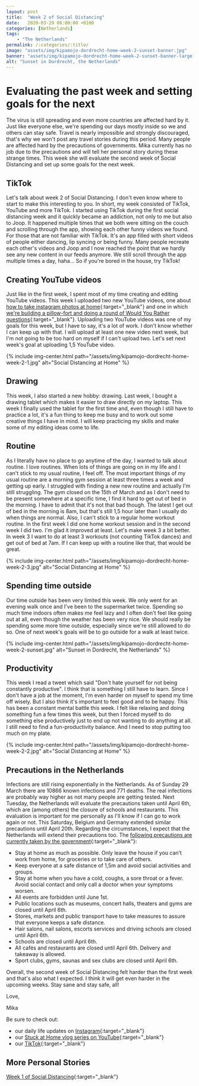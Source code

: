 ```yaml
---
layout: post
title:  "Week 2 of Social Distancing"
date:   2020-03-29 08:00:00 +0100
categories: [Netherlands]
tags:
    - "The Netherlands"
permalink: /:categories/:title/
image: "assets/img/kipamojo-dordrecht-home-week-2-sunset-banner.jpg"
banner: "assets/img/kipamojo-dordrecht-home-week-2-sunset-banner-large.jpg"
alt: "Sunset in Dordrecht, the Netherlands"
---
```


# Evaluating the past week and setting goals for the next

The virus is still spreading and even more countries are affected hard by it. Just like everyone else, we're spending our days mostly inside so we and others can stay safe. Travel is nearly impossible and strongly discouraged, that's why we won't post any travel stories during this period. Many people are affected hard by the precautions of governments. Mika currently has no job due to the precautions and will tell her personal story during these strange times. This week she will evaluate the second week of Social Distancing and set up some goals for the next week. 

## TikTok

Let's talk about week 2 of Social Distancing. I don't even know where to start to make this interesting to you. In short, my week consisted of TikTok, YouTube and more TikTok. I started using TikTok during the first social distancing week and it quickly became an addiction, not only to me but also to Joop. It happened multiple times that we both were sitting on the couch and scrolling through the app, showing each other funny videos we found. For those that are not familiar with TikTok. It's an app filled with short videos of people either dancing, lip syncing or being funny. Many people recreate each other's videos and Joop and I now reached the point that we hardly see any new content in our feeds anymore. We still scroll through the app multiple times a day, haha… So if you're bored in the house, try TikTok! 

## Creating YouTube videos 

Just like in the first week, I spent most of my time creating and editing YouTube videos. This week I uploaded two new YouTube videos, one about [how to take instagram photos at home][youtube video 2]{:target="_blank"} and one in which [we're building a pillow-fort and doing a round of Would You Rather questions][youtube video 3]{:target="_blank"}. Uploading two YouTube videos was one of my goals for this week, but I have to say, it's a lot of work. I don't know whether I can keep up with that. I will upload at least one new video next week, but I'm not going to be too hard on myself if I can't upload two. Let's set next week's goal at uploading 1,5 YouTube video. 

{% include img-center.html path="/assets/img/kipamojo-dordrecht-home-week-2-1.jpg" alt="Social Distancing at Home" %}

## Drawing

This week, I also started a new hobby: drawing. Last week, I bought a drawing tablet which makes it easier to draw directly on my laptop. This week I finally used the tablet for the first time and, even though I still have to practice a lot, it's a fun thing to keep me busy and to work out some creative things I have in mind. I will keep practicing my skills and make some of my editing ideas come to life. 

## Routine

As I literally have no place to go anytime of the day, I wanted to talk about routine. I love routines. When lots of things are going on in my life and I can't stick to my usual routine, I feel off. The most important things of my usual routine are a morning gym session at least three times a week and getting up early. I struggled with finding a new new routine and actually I'm still struggling. The gym closed on the 15th of March and as I don't need to be present somewhere at a specific time, I find it hard to get out of bed in the morning. I have to admit that it's not that bad though. The latest I get out of bed in the morning is 8am, but that's still 1,5 hour later than I usually do when things are normal. Also, I can't stick to a regular home workout routine. In the first week I did one home workout session and in the second week I did two. I'm glad it improved at least. Let's make week 3 a bit better. In week 3 I want to do at least 3 workouts (not counting TikTok dances) and get out of bed at 7am. If I can keep up with a routine like that, that would be great. 

{% include img-center.html path="/assets/img/kipamojo-dordrecht-home-week-2-3.jpg" alt="Social Distancing at Home" %}

## Spending time outside

Our time outside has been very limited this week. We only went for an evening walk once and I've been to the supermarket twice. Spending so much time indoors often makes me feel lazy and I often don't feel like going out at all, even though the weather has been very nice. We should really be spending some more time outside, especially since we're still allowed to do so. One of next week's goals will be to go outside for a walk at least twice. 

{% include img-center.html path="/assets/img/kipamojo-dordrecht-home-week-2-sunset.jpg" alt="Sunset in Dordrecht, the Netherlands" %}

## Productivity 

This week I read a tweet which said "Don't hate yourself for not being constantly productive". I think that is something I still have to learn. Since I don't have a job at the moment, I'm even harder on myself to spend my time off wisely. But I also think it's important to feel good and to be happy. This has been a constant mental battle this week. I felt like relaxing and doing something fun a few times this week, but then I forced myself to do something else productively just to end up not wanting to do anything at all. I still need to find a fun-productivity balance. And I need to stop putting too much on my plate. 

{% include img-center.html path="/assets/img/kipamojo-dordrecht-home-week-2-2.jpg" alt="Social Distancing at Home" %}

## Precautions in the Netherlands

Infections are still rising exponentially in the Netherlands. As of Sunday 29 March there are 10866 known infections and 771 deaths. The real infections are probably way higher as not many people are getting tested. Next Tuesday, the Netherlands will evaluate the precautions taken until April 6th, which are (among others) the closure of schools and restaurants. This evaluation is important for me personally as I'll know if I can go to work again or not. This Saturday, Belgium and Germany extended similar precautions until April 20th. Regarding the circumstances, I expect that the Netherlands will extend their precautions too. The [following precautions are currently taken by the government][precautions government]{:target="_blank"}: 
- Stay at home as much as possible. Only leave the house if you can’t work from home, for groceries or to take care of others. 
- Keep everyone at a safe distance of 1,5m and avoid social activities and groups. 
- Stay at home when you have a cold, coughs, a sore throat or a fever. Avoid social contact and only call a doctor when your symptoms worsen. 
- All events are forbidden until June 1st.
- Public locations such as museums, concert halls, theaters and gyms are closed until April 6th. 
- Stores, markets and public transport have to take measures to assure that everyone keeps a safe distance. 
- Hair salons, nail salons, escorts services and driving schools are closed until April 6th. 
- Schools are closed until April 6th.
- All cafés and restaurants are closed until April 6th. Delivery and takeaway is allowed. 
- Sport clubs, gyms, saunas and sex clubs are closed until April 6th. 

Overall, the second week of Social Distancing felt harder than the first week and that's also what I expected. I think it will get even harder in the upcoming weeks. Stay sane and stay safe, all! 

Love, 

Mika 

Be sure to check out:
- our daily life updates on [Instagram][instagram]{:target="_blank"}
- our [Stuck at Home vlog series on YouTube][kipamojo youtube]{:target="_blank"}
- our [TikTok][kipamojo tiktok]{:target="_blank"}

## More Personal Stories

[Week 1 of Social Distancing][week 1 sd]{:target="_blank"}

[instagram]: https://instagram.com/kipamojo 
[precautions government]: https://www.rijksoverheid.nl/onderwerpen/coronavirus-covid-19/veelgestelde-vragen-over-de-aanpak-van-het-nieuwe-coronavirus-in-nederland 
[kipamojo youtube]: https://www.youtube.com/channel/UC1k4_eUajFuNQSgSf1MiFXg 
[kipamojo tiktok]: https://www.tiktok.com/@kipamojo 
[youtube video 2]: https://youtu.be/Hvxk9ZgFZDg 
[youtube video 3]: https://youtu.be/9Roy6cyNMdM 
[week 1 sd]: https://kipamojo.world/netherlands/Week-1-of-Social-Distancing/

